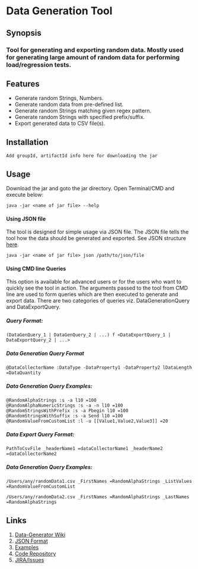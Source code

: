 # Data Generation Tool

## Synopsis
### Tool for generating and exporting random data. Mostly used for generating large amount of random data for performing load/regression tests.

## Features

 - Generate random Strings, Numbers.
 - Generate random data from pre-defined list.
 - Generate random Strings matching given regex pattern.
 - Generate random Strings with specified prefix/suffix.
 - Export generated data to CSV file(s).
 

## Installation

    Add groupId, artifactId info here for downloading the jar
    

## Usage
Download the jar and goto the jar directory. Open Terminal/CMD and execute below:

    java -jar <name of jar file> --help


#### Using JSON file
The tool is designed for simple usage via JSON file. The JSON file tells the tool how the data should be generated and exported. See JSON structure [here](https://confluence.cdk.com/display/EA/Data-Generator+Tool+Wiki#Data-GeneratorToolWiki-JSONUsage:).

    java -jar <name of jar file> json /path/to/json/file


#### Using CMD line Queries
This option is available for advanced users or for the users who want to quickly see the tool in action. The arguments passed to the tool from CMD line are used to form queries which are then executed to generate and export data. There are two categories of queries viz. DataGenerationQuery and DataExportQuery.


##### Query Format:

    (DataGenQuery_1 | DataGenQuery_2 | ...) f <DataExportQuery_1 | DataExportQuery_2 | ...>


##### Data Generation Query Format

    @DataCollectorName :DataType -DataProperty1 -DataProperty2 lDataLength =DataQuantity


##### Data Generation Query Examples:

    @RandomAlphaStrings :s -a l10 =100
    @RandomAlphaNumericStrings :s -a -n l10 =100
    @RandomStringsWithPrefix :s -a Pbegin l10 =100
    @RandomStringsWithSuffix :s -a Send l10 =100
    @RandomValueFromCustomList :l -u [[Value1,Value2,Value3]] =20


##### Data Export Query Format:

    PathToCsvFile _headerName1 =dataCollectorName1 _headerName2 =dataCollectorName2


##### Data Generation Query Examples:

    /Users/any/randomData1.csv _FirstNames =RandomAlphaStrings _ListValues =RandomValueFromCustomList
    
    /Users/any/randomData2.csv _FirstNames =RandomAlphaStrings _LastNames =RandomAlphaStrings


## Links

 1. [Data-Generator Wiki](https://confluence.cdk.com/display/EA/Data-Generator+Tool+Wiki)
 2. [JSON Format](https://confluence.cdk.com/display/EA/Data-Generator+Tool+Wiki#Data-GeneratorToolWiki-JSONUsage:)
 3. [Examples](https://confluence.cdk.com/display/EA/Data-Generator+Tool+Examples)
 4. [Code Repository]()
 5. [JIRA/Issues]()

